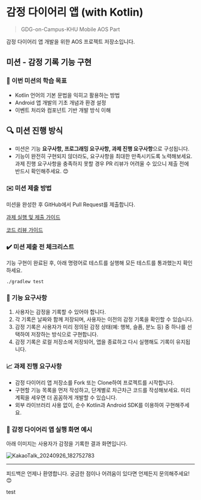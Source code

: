 # 감정 다이어리 앱 (with Kotlin)

> GDG-on-Campus-KHU Mobile AOS Part

감정 다이어리 앱 개발을 위한 AOS 프로젝트 저장소입니다.

## 미션 - 감정 기록 기능 구현

### 🔑 이번 미션의 학습 목표

- Kotlin 언어의 기본 문법을 익히고 활용하는 방법
- Android 앱 개발의 기초 개념과 환경 설정
- 이벤트 처리와 컴포넌트 기반 개발 방식 이해

## 🔍 미션 진행 방식

- 미션은 기능 **요구사항, 프로그래밍 요구사항, 과제 진행 요구사항**으로 구성됩니다.
- 기능이 완전히 구현되지 않더라도, 요구사항을 최대한 만족시키도록 노력해보세요. 과제 진행 요구사항을 충족하지 못할 경우 PR 리뷰가 어려울 수 있으니 제출 전에 반드시 확인해주세요. 😊

### ✉️ 미션 제출 방법

미션을 완성한 후 GitHub에서 Pull Request를 제출합니다.

[과제 실행 및 제출 가이드](https://github.com/LIN-KHU/linkhu-docs/blob/main/missionguide/missionguide.md)

[코드 리뷰 가이드](https://github.com/LIN-KHU/linkhu-docs/blob/main/codereview.md)

### ✔️ 미션 제출 전 체크리스트

기능 구현이 완료된 후, 아래 명령어로 테스트를 실행해 모든 테스트를 통과했는지 확인하세요.

```
./gradlew test
```

### 🚀 기능 요구사항

1. 사용자는 감정을 기록할 수 있어야 합니다.
2. 각 기록은 날짜와 함께 저장되며, 사용자는 이전의 감정 기록을 확인할 수 있습니다.
3. 감정 기록은 사용자가 미리 정의된 감정 상태(예: 행복, 슬픔, 분노 등) 중 하나를 선택하여 저장하는 방식으로 구현합니다.
4. 감정 기록은 로컬 저장소에 저장되어, 앱을 종료하고 다시 실행해도 기록이 유지됩니다.

### 📈 과제 진행 요구사항

- 감정 다이어리 앱 저장소를 Fork 또는 Clone하여 프로젝트를 시작합니다.
- 구현할 기능 목록을 먼저 작성하고, 단계별로 차근차근 코드를 작성해보세요. 미리 계획을 세우면 더 꼼꼼하게 개발할 수 있습니다.
- 외부 라이브러리 사용 없이, 순수 Kotlin과 Android SDK를 이용하여 구현해주세요.

### 🔄 감정 다이어리 앱 실행 화면 예시

아래 이미지는 사용자가 감정을 기록한 결과 화면입니다.

![KakaoTalk_20240926_182752783](https://github.com/user-attachments/assets/6201523b-95ab-4735-b30d-c5654636c1bb)

---

피드백은 언제나 환영합니다. 궁금한 점이나 어려움이 있다면 언제든지 문의해주세요! 😊

test
